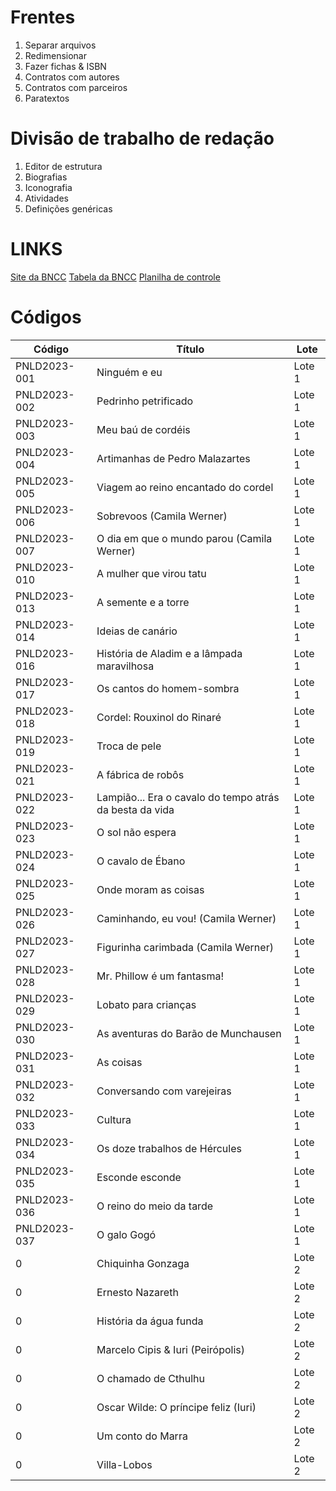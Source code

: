 # Frentes

1. Separar arquivos
2. Redimensionar
3. Fazer fichas & ISBN
4. Contratos com autores
5. Contratos com parceiros
6. Paratextos

# Divisão de trabalho de redação

1. Editor de estrutura
2. Biografias
3. Iconografia
4. Atividades
5. Definições genéricas

# LINKS

[Site da BNCC](http://basenacionalcomum.mec.gov.br/a-base)
[Tabela da BNCC](https://docs.google.com/spreadsheets/d/1PCZ1Kh37ID7WNBp6eMGTjPkSmSNbrhrgbs93upfRuzs/edit?usp=sharing)
[Planilha de controle](https://docs.google.com/spreadsheets/d/1-zFDrRMNvFVyTbGQNoL5WS_Dp6uL1ZaFf5cXdv2EhIc/edit?usp=sharing)

# Códigos

| Código       | Título                                                  | Lote   |
|--------------|---------------------------------------------------------|--------|
| PNLD2023-001 | Ninguém e eu                                            | Lote 1 |
| PNLD2023-002 | Pedrinho petrificado                                    | Lote 1 |
| PNLD2023-003 | Meu baú de cordéis                                      | Lote 1 |
| PNLD2023-004 | Artimanhas de Pedro Malazartes                          | Lote 1 |
| PNLD2023-005 | Viagem ao reino encantado do cordel                     | Lote 1 |
| PNLD2023-006 | Sobrevoos (Camila Werner)                               | Lote 1 |
| PNLD2023-007 | O dia em que o mundo parou (Camila Werner)              | Lote 1 |
| PNLD2023-010 | A mulher que virou tatu                                 | Lote 1 |
| PNLD2023-013 | A semente e a torre                                     | Lote 1 |
| PNLD2023-014 | Ideias de canário                                       | Lote 1 |
| PNLD2023-016 | História de Aladim e a lâmpada maravilhosa              | Lote 1 |
| PNLD2023-017 | Os cantos do homem-sombra                               | Lote 1 |
| PNLD2023-018 | Cordel: Rouxinol do Rinaré                              | Lote 1 |
| PNLD2023-019 | Troca de pele                                           | Lote 1 |
| PNLD2023-021 | A fábrica de robôs                                      | Lote 1 |
| PNLD2023-022 | Lampião... Era o cavalo do tempo atrás da besta da vida | Lote 1 |
| PNLD2023-023 | O sol não espera                                        | Lote 1 |
| PNLD2023-024 | O cavalo de Ébano                                       | Lote 1 |
| PNLD2023-025 | Onde moram as coisas                                    | Lote 1 |
| PNLD2023-026 | Caminhando, eu vou! (Camila Werner)                     | Lote 1 |
| PNLD2023-027 | Figurinha carimbada (Camila Werner)                     | Lote 1 |
| PNLD2023-028 | Mr. Phillow é um fantasma!                              | Lote 1 |
| PNLD2023-029 | Lobato para crianças                                    | Lote 1 |
| PNLD2023-030 | As aventuras do Barão de Munchausen                     | Lote 1 |
| PNLD2023-031 | As coisas                                               | Lote 1 |
| PNLD2023-032 | Conversando com varejeiras                              | Lote 1 |
| PNLD2023-033 | Cultura                                                 | Lote 1 |
| PNLD2023-034 | Os doze trabalhos de Hércules                           | Lote 1 |
| PNLD2023-035 | Esconde esconde                                         | Lote 1 |
| PNLD2023-036 | O reino do meio da tarde                                | Lote 1 |
| PNLD2023-037 | O galo Gogó                                             | Lote 1 |
| 0            | Chiquinha Gonzaga                                       | Lote 2 |
| 0            | Ernesto Nazareth                                        | Lote 2 |
| 0            | História da água funda                                  | Lote 2 |
| 0            | Marcelo Cipis & Iuri (Peirópolis)                       | Lote 2 |
| 0            | O chamado de Cthulhu                                    | Lote 2 |
| 0            | Oscar Wilde: O príncipe feliz (Iuri)                    | Lote 2 |
| 0            | Um conto do Marra                                       | Lote 2 |
| 0            | Villa-Lobos                                             | Lote 2 |
